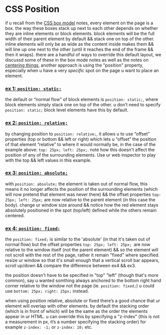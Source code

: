 # CSS Position

if u recall from the [CSS box model](the-box-model.md) notes, every element on the page is a box. the way these boxes stack up next to each other depends on whether they are inline elements or block elements. block elements will be the full width of their parent element by default && stack one on top of the other. inline elements will only be as wide as the content inside makes them && will line up one next to the other (until it reaches the end of the frame && then it wraps). there are a handful of ways to override this default layout, we discussd some of these in the box mode notes as well as the notes on [centering things](centering-things.md), another approach is using the "position" property, especially when u have a very *specific* spot on the page u want to place an element.

### [ex 1: `position: static;`](https://nbriz.github.io/intro2netart/notes/css/demos/demos/position-ex1.html)

the default or “normal flow” of block elements is `position: static;`, where block elements simply stack one on top of the other. u don’t need to specify `position: static;` block level elements have this by default.

### [ex 2: `position: relative;`](https://nbriz.github.io/intro2netart/notes/css/demos/demos/position-ex2.html)

by changing position to `position: relative;`, it allows u to use “offset” properties (top or bottom && left or right) which lets u “offset” the position of that element “relative” to where it would normally be, in the case of the example above: `top: 25px; left: 25px;`. note how this doesn't affect the position of any of the surrounding elements. Use ur web inspector to play with the top && left values in this example.

### [ex 3: `position: absolute;`](https://nbriz.github.io/intro2netart/notes/css/demos/demos/position-ex3.html)

with `position: absolute;` the element is taken out of normal flow, this means it no longer affects the position of the surrounding elements (which will now pretend that element was never there) && the offset properties `top: 25px; left: 25px;` are now relative to the parent element (in this case the body). change ur window size around && notice how the red element stays absolutely positioned in the spot (top/left) defined while the others remain centered.

### [ex 4: `position: fixed;`](https://nbriz.github.io/intro2netart/notes/css/demos/demos/position-ex4.html)

the `position: fixed;` is similar to the 'absolute' (in that it's taken out of normal flow) but the offset properties `top: 25px; left: 25px; `are now relative to the window itself (not the parent element) && so the element will not scroll with the rest of the page, rather it remain "fixed" where specified. resize ur window so that it's small enough that a vertical scroll bar appears, scroll up/down && compare the difference between ex4 && ex3.

the position doesn't have to be specified in "top" "left" (though that's more common), say u wanted somthing always anchored to the bottom right hand corner relative to the window not the page (ie. `position: fixed;`) u could use  `bottom: 25px; right: 25px;` instead.

when using position relative, absolute or fixed there’s a good chance that ur element will overlap with other elements. by default the stacking order (which is in front of which) will be the same as the order the elements appear in ur HTML. u can override this by specifying a "z-index" (this is not a measurement in px, it’s a number specifying the stacking order) for example `z-index: -1;` or `z-index: 10;` etc.
